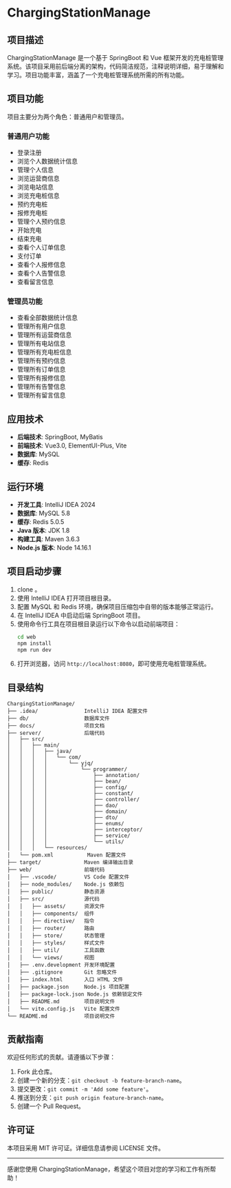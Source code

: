 # ChargingStationManage

## 项目描述
ChargingStationManage 是一个基于 SpringBoot 和 Vue 框架开发的充电桩管理系统。该项目采用前后端分离的架构，代码简洁规范，注释说明详细，易于理解和学习。项目功能丰富，涵盖了一个充电桩管理系统所需的所有功能。

## 项目功能
项目主要分为两个角色：普通用户和管理员。

### 普通用户功能
- 登录注册
- 浏览个人数据统计信息
- 管理个人信息
- 浏览运营商信息
- 浏览电站信息
- 浏览充电桩信息
- 预约充电桩
- 报修充电桩
- 管理个人预约信息
- 开始充电
- 结束充电
- 查看个人订单信息
- 支付订单
- 查看个人报修信息
- 查看个人告警信息
- 查看留言信息

### 管理员功能
- 查看全部数据统计信息
- 管理所有用户信息
- 管理所有运营商信息
- 管理所有电站信息
- 管理所有充电桩信息
- 管理所有预约信息
- 管理所有订单信息
- 管理所有报修信息
- 管理所有告警信息
- 管理所有留言信息

## 应用技术
- **后端技术**: SpringBoot, MyBatis
- **前端技术**: Vue3.0, ElementUI-Plus, Vite
- **数据库**: MySQL
- **缓存**: Redis

## 运行环境
- **开发工具**: IntelliJ IDEA 2024
- **数据库**: MySQL 5.8
- **缓存**: Redis 5.0.5
- **Java 版本**: JDK 1.8
- **构建工具**: Maven 3.6.3
- **Node.js 版本**: Node 14.16.1

## 项目启动步骤
1. clone 。
2. 使用 IntelliJ IDEA 打开项目根目录。
3. 配置 MySQL 和 Redis 环境，确保项目压缩包中自带的版本能够正常运行。
4. 在 IntelliJ IDEA 中启动后端 SpringBoot 项目。
5. 使用命令行工具在项目根目录运行以下命令以启动前端项目：
   ```bash
   cd web
   npm install
   npm run dev
   ```
6. 打开浏览器，访问 `http://localhost:8080`，即可使用充电桩管理系统。

## 目录结构
```
ChargingStationManage/
├── .idea/               IntelliJ IDEA 配置文件
├── db/                  数据库文件
├── docs/                项目文档
├── server/              后端代码
│   ├── src/
│   │   ├── main/
│   │   │   ├── java/
│   │   │   │   └── com/
│   │   │   │       └── yjq/
│   │   │   │           └── programmer/
│   │   │   │               ├── annotation/
│   │   │   │               ├── bean/
│   │   │   │               ├── config/
│   │   │   │               ├── constant/
│   │   │   │               ├── controller/
│   │   │   │               ├── dao/
│   │   │   │               ├── domain/
│   │   │   │               ├── dto/
│   │   │   │               ├── enums/
│   │   │   │               ├── interceptor/
│   │   │   │               ├── service/
│   │   │   │               └── utils/
│   │   │   └── resources/
│   └── pom.xml           Maven 配置文件
├── target/              Maven 编译输出目录
├── web/                 前端代码
│   ├── .vscode/         VS Code 配置文件
│   ├── node_modules/    Node.js 依赖包
│   ├── public/          静态资源
│   ├── src/             源代码
│   │   ├── assets/      资源文件
│   │   ├── components/  组件
│   │   ├── directive/   指令
│   │   ├── router/      路由
│   │   ├── store/       状态管理
│   │   ├── styles/      样式文件
│   │   ├── util/        工具函数
│   │   └── views/       视图
│   ├── .env.development 开发环境配置
│   ├── .gitignore       Git 忽略文件
│   ├── index.html       入口 HTML 文件
│   ├── package.json     Node.js 项目配置
│   ├── package-lock.json Node.js 依赖锁定文件
│   ├── README.md        项目说明文件
│   └── vite.config.js   Vite 配置文件
└── README.md            项目说明文件
```

## 贡献指南
欢迎任何形式的贡献。请遵循以下步骤：
1. Fork 此仓库。
2. 创建一个新的分支：`git checkout -b feature-branch-name`。
3. 提交更改：`git commit -m 'Add some feature'`。
4. 推送到分支：`git push origin feature-branch-name`。
5. 创建一个 Pull Request。

## 许可证
本项目采用 MIT 许可证。详细信息请参阅 LICENSE 文件。

---

感谢您使用 ChargingStationManage，希望这个项目对您的学习和工作有所帮助！
